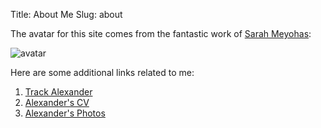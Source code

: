 Title: About Me
Slug: about

The avatar for this site comes from the fantastic work of [Sarah Meyohas]:

![avatar][avatar]
    
    
Here are some additional links related to me:

1. [Track Alexander]
2. [Alexander's CV]
3. [Alexander's Photos]




[Sarah Meyohas]: http://www.sarahmeyohas.com/stock2016/
[avatar]: https://static1.squarespace.com/static/55ec5e5fe4b01667f17e11d3/56e336da2b8dde4bafb39afd/56e33cc186db4334800c12ab/1457732843790/SME-110_SCR.jpg?format=500w
[Track Alexander]: http://track.alexandermcginn.com
[Alexander's CV]: http://cv.alexandermcginn.com
[Alexander's Photos]: http://photos.alethia.ca
